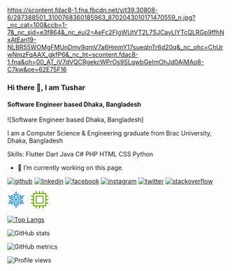 https://scontent.fdac8-1.fna.fbcdn.net/v/t39.30808-6/287388501_3100768360185963_8702043010171470559_n.jpg?_nc_cat=100&ccb=1-7&_nc_sid=e3f864&_nc_eui2=AeFc2FIgWUtVT2L7SJCayLlYTcQLRGp9ffhNxAtEan19-NLBR55WOMgFMUnDmy9qmV7a6HmmY17sueqlnTr6d20q&_nc_ohc=ChUrwNmzFqAAX_gkfP6&_nc_ht=scontent.fdac8-1.fna&oh=00_AT_iV7dVQCRgekcWPrOs9SLqwbGelmOhJd0AjMAo8-C7kw&oe=62E75F16

### Hi there 👋, I am Tushar
#### Software Engineer based Dhaka, Bangladesh
![Software Engineer based Dhaka, Bangladesh]

I am a Computer Science & Engineering graduate from Brac University, Dhaka, Bangladesh

Skills: Flutter  Dart  Java  C#  PHP  HTML  CSS   Python  

- 🔭 I’m currently working on this page. 


[<img src='https://cdn.jsdelivr.net/npm/simple-icons@3.0.1/icons/github.svg' alt='github' height='40'>](https://github.com/tusharsikdar)  [<img src='https://cdn.jsdelivr.net/npm/simple-icons@3.0.1/icons/linkedin.svg' alt='linkedin' height='40'>](https://www.linkedin.com/in/tusharsikdar/)  [<img src='https://cdn.jsdelivr.net/npm/simple-icons@3.0.1/icons/facebook.svg' alt='facebook' height='40'>](https://www.facebook.com/TusharSikdar)  [<img src='https://cdn.jsdelivr.net/npm/simple-icons@3.0.1/icons/instagram.svg' alt='instagram' height='40'>](https://www.instagram.com/tusharsikdar_/)  [<img src='https://cdn.jsdelivr.net/npm/simple-icons@3.0.1/icons/twitter.svg' alt='twitter' height='40'>](https://twitter.com/tusharsikdar_)  [<img src='https://cdn.jsdelivr.net/npm/simple-icons@3.0.1/icons/stackoverflow.svg' alt='stackoverflow' height='40'>](https://stackoverflow.com/users/tusharsikdar)  

<a href='https://archiveprogram.github.com/'><img src='https://raw.githubusercontent.com/acervenky/animated-github-badges/master/assets/acbadge.gif' width='40' height='40'></a> <a href='https://docs.github.com/en/developers'><img src='https://raw.githubusercontent.com/acervenky/animated-github-badges/master/assets/devbadge.gif' width='40' height='40'></a> 

[![Top Langs](https://github-readme-stats.vercel.app/api/top-langs/?username=tusharsikdar)](https://github.com/anuraghazra/github-readme-stats)

![GitHub stats](https://github-readme-stats.vercel.app/api?username=tusharsikdar&show_icons=true)  

![GitHub metrics](https://metrics.lecoq.io/tusharsikdar)  

![Profile views](https://gpvc.arturio.dev/tusharsikdar)  

